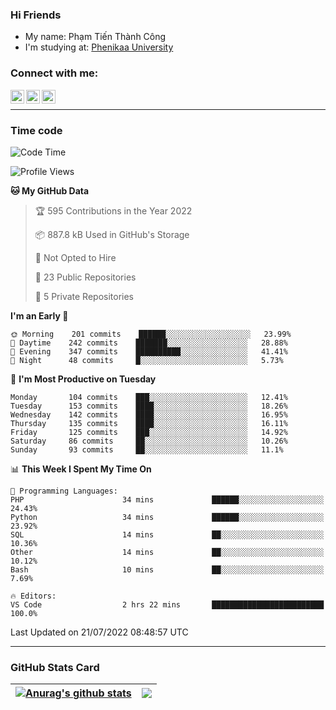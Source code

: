 ### Hi Friends

- My name: Phạm Tiến Thành Công
- I'm studying at: [Phenikaa University]


### Connect with me:
[<img align="left" alt="PhamTienThanhCong | Facebook" width="22px" src="https://upload.wikimedia.org/wikipedia/commons/thumb/1/16/Facebook-icon-1.png/640px-Facebook-icon-1.png" />][facebook]
[<img align="left" alt="PhamTienThanhCong | Zalo" width="22px" src="https://www.anphatpc.com.vn/template/anphat_2020v2/images/icon-zalo.jpg" />][zalo]
[<img align="left" alt="PhamTienThanhCong | LinkedIn" width="22px" src="https://cdn3.iconfinder.com/data/icons/inficons/512/linkedin.png" />][linkedin]

<br />

---

### Time code

<!--START_SECTION:waka-->
![Code Time](http://img.shields.io/badge/Code%20Time-470%20hrs%2044%20mins-blue)

![Profile Views](http://img.shields.io/badge/Profile%20Views-1-blue)

**🐱 My GitHub Data** 

> 🏆 595 Contributions in the Year 2022
 > 
> 📦 887.8 kB Used in GitHub's Storage 
 > 
> 🚫 Not Opted to Hire
 > 
> 📜 23 Public Repositories 
 > 
> 🔑 5 Private Repositories  
 > 
**I'm an Early 🐤** 

```text
🌞 Morning    201 commits    ██████░░░░░░░░░░░░░░░░░░░   23.99% 
🌆 Daytime    242 commits    ███████░░░░░░░░░░░░░░░░░░   28.88% 
🌃 Evening    347 commits    ██████████░░░░░░░░░░░░░░░   41.41% 
🌙 Night      48 commits     █░░░░░░░░░░░░░░░░░░░░░░░░   5.73%

```
📅 **I'm Most Productive on Tuesday** 

```text
Monday       104 commits    ███░░░░░░░░░░░░░░░░░░░░░░   12.41% 
Tuesday      153 commits    ████░░░░░░░░░░░░░░░░░░░░░   18.26% 
Wednesday    142 commits    ████░░░░░░░░░░░░░░░░░░░░░   16.95% 
Thursday     135 commits    ████░░░░░░░░░░░░░░░░░░░░░   16.11% 
Friday       125 commits    ███░░░░░░░░░░░░░░░░░░░░░░   14.92% 
Saturday     86 commits     ██░░░░░░░░░░░░░░░░░░░░░░░   10.26% 
Sunday       93 commits     ██░░░░░░░░░░░░░░░░░░░░░░░   11.1%

```


📊 **This Week I Spent My Time On** 

```text
💬 Programming Languages: 
PHP                      34 mins             ██████░░░░░░░░░░░░░░░░░░░   24.43% 
Python                   34 mins             ██████░░░░░░░░░░░░░░░░░░░   23.92% 
SQL                      14 mins             ██░░░░░░░░░░░░░░░░░░░░░░░   10.36% 
Other                    14 mins             ██░░░░░░░░░░░░░░░░░░░░░░░   10.12% 
Bash                     10 mins             ██░░░░░░░░░░░░░░░░░░░░░░░   7.69%

🔥 Editors: 
VS Code                  2 hrs 22 mins       █████████████████████████   100.0%

```


 Last Updated on 21/07/2022 08:48:57 UTC
<!--END_SECTION:waka-->

---

### GitHub Stats Card

| <a href="https://github.com/phamtienthanhcong"><img align="center" src="https://github-readme-stats.vercel.app/api?username=PhamTienThanhCong&show_icons=true&include_all_commits=true&theme=buefy&hide_border=true&theme=ocean_dark" alt="Anurag's github stats" /></a> | <a href="https://github.com/phamtienthanhcong"><img align="center" src="https://github-readme-stats.vercel.app/api/top-langs/?username=PhamTienThanhCong&layout=compact&theme=buefy&hide_border=true&theme=ocean_dark" /></a> |
| ------------- | ------------- |

[Phenikaa University]: https://phenikaa-uni.edu.vn/vi
[facebook]: https://www.facebook.com/phamtienthanhcong
[linkedin]: https://linkedin.com/in/phamtienthanhcong
[zalo]: https://zalo.me/0396396332
[tiktok]: https://www.tiktok.com/@phamtienthanhcong
[web]: https://github.com/PhamTienThanhCong/web_dev
[min project]: https://github.com/PhamTienThanhCong/Project-Of-Web
[c and cpp]: https://github.com/PhamTienThanhCong/Code_C_and_Cpro
[python]: https://github.com/PhamTienThanhCong/Python_beginer
